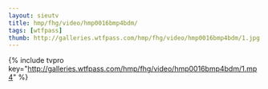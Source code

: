 ```yaml
--- 
layout: sieutv
title: hmp/fhg/video/hmp0016bmp4bdm/
tags: [wtfpass]
thumb: http://galleries.wtfpass.com/hmp/fhg/video/hmp0016bmp4bdm/1.jpg
---
```

{% include tvpro key="http://galleries.wtfpass.com/hmp/fhg/video/hmp0016bmp4bdm/1.mp4" %} 
